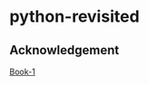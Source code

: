 # python-revisited
## Acknowledgement
<a href="https://www.rokomari.com/book/101763/python-porichiti" target="_blank">Book-1</a>
